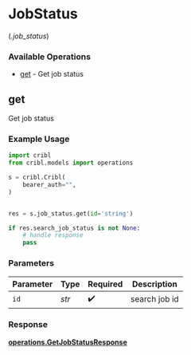 # JobStatus
(*.job_status*)

### Available Operations

* [get](#get) - Get job status

## get

Get job status

### Example Usage

```python
import cribl
from cribl.models import operations

s = cribl.Cribl(
    bearer_auth="",
)


res = s.job_status.get(id='string')

if res.search_job_status is not None:
    # handle response
    pass
```

### Parameters

| Parameter          | Type               | Required           | Description        |
| ------------------ | ------------------ | ------------------ | ------------------ |
| `id`               | *str*              | :heavy_check_mark: | search job id      |


### Response

**[operations.GetJobStatusResponse](../../models/operations/getjobstatusresponse.md)**

